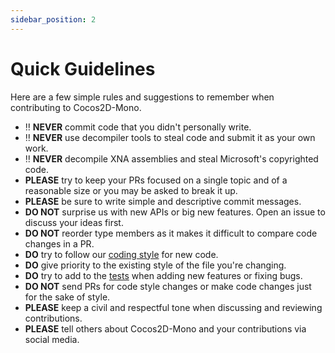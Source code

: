 ```yaml
---
sidebar_position: 2
---
```


# Quick Guidelines

Here are a few simple rules and suggestions to remember when contributing to Cocos2D-Mono.

- :bangbang: **NEVER** commit code that you didn't personally write.
- :bangbang: **NEVER** use decompiler tools to steal code and submit it as your own work.
- :bangbang: **NEVER** decompile XNA assemblies and steal Microsoft's copyrighted code.
- **PLEASE** try to keep your PRs focused on a single topic and of a reasonable size or you may be asked to break it up.
- **PLEASE** be sure to write simple and descriptive commit messages.
- **DO NOT** surprise us with new APIs or big new features. Open an issue to discuss your ideas first.
- **DO NOT** reorder type members as it makes it difficult to compare code changes in a PR.
- **DO** try to follow our [coding style](/docs/contributing/code-guidelines.md) for new code.
- **DO** give priority to the existing style of the file you're changing.
- **DO** try to add to the [tests](Tests) when adding new features or fixing bugs.
- **DO NOT** send PRs for code style changes or make code changes just for the sake of style.
- **PLEASE** keep a civil and respectful tone when discussing and reviewing contributions.
- **PLEASE** tell others about Cocos2D-Mono and your contributions via social media.
